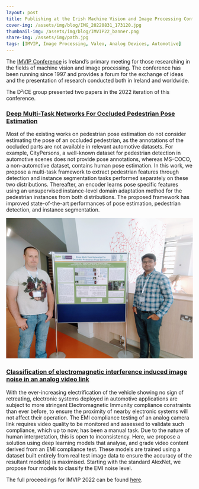 ```yaml
---
layout: post
title: Publishing at the Irish Machine Vision and Image Processing Conference
cover-img: /assets/img/blog/IMG_20220831_173120.jpg
thumbnail-img: /assets/img/blog/IMVIP22_banner.png
share-img: /assets/img/path.jpg
tags: [IMVIP, Image Processing, Valeo, Analog Devices, Automotive]
---
```


The [IMVIP Conference](https://imvipconference.github.io/) is Ireland’s primary meeting for those researching in the fields of machine vision and image processing. The conference has been running since 1997 and provides a forum for the exchange of ideas and the presentation of research conducted both in Ireland and worldwide.

The D²iCE group presented two papers in the 2022 iteration of this conference.

### [Deep Multi-Task Networks For Occluded Pedestrian Pose Estimation](https://arxiv.org/abs/2206.07510)

Most of the existing works on pedestrian pose estimation do not consider estimating the pose of an occluded pedestrian, as the annotations of the occluded parts are not available in relevant automotive datasets. For example, CityPersons, a well-known dataset for pedestrian detection in automotive scenes does not provide pose annotations, whereas MS-COCO, a non-automotive dataset, contains human pose estimation. In this work, we propose a multi-task framework to extract pedestrian features through detection and instance segmentation tasks performed separately on these two distributions. Thereafter, an encoder learns pose specific features using an unsupervised instance-level domain adaptation method for the pedestrian instances from both distributions. The proposed framework has improved state-of-the-art performances of pose estimation, pedestrian detection, and instance segmentation.

![](/assets/img/blog/IMG_20220901_165232.jpg "Ciarán Eising and Arindam Das at IMVIP")

### [Classification of electromagnetic interference induced image noise in an analog video link](https://arxiv.org/abs/2208.04614)

With the ever-increasing electrification of the vehicle showing no sign of retreating, electronic systems deployed in automotive applications are subject to more stringent Electromagnetic Immunity compliance constraints than ever before, to ensure the proximity of nearby electronic systems will not affect their operation. The EMI compliance testing of an analog camera link requires video quality to be monitored and assessed to validate such compliance, which up to now, has been a manual task. Due to the nature of human interpretation, this is open to inconsistency. Here, we propose a solution using deep learning models that analyse, and grade video content derived from an EMI compliance test. These models are trained using a dataset built entirely from real test image data to ensure the accuracy of the resultant model(s) is maximised. Starting with the standard AlexNet, we propose four models to classify the EMI noise level.



The full proceedings for IMVIP 2022 can be found [here](https://imvipconference.github.io/IMVIP2022_Proceedings.pdf).
